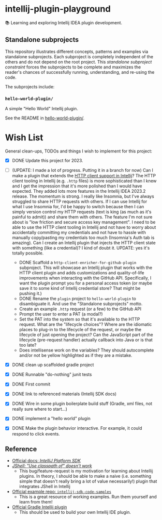 # intellij-plugin-playground

📚 Learning and exploring Intellij IDEA plugin development.


## Standalone subprojects

This repository illustrates different concepts, patterns and examples via standalone subprojects. Each subproject is
completely independent of the others and do not depend on the root project. This _standalone subproject constraint_
forces the subprojects to be complete and maximizes the reader's chances of successfully running, understanding, and
re-using the code.

The subprojects include:


### `hello-world-plugin/`

A simple "Hello World" Intellij plugin.

See the README in [hello-world-plugin/](hello-world-plugin/).


# Wish List

General clean-ups, TODOs and things I wish to implement for this project:

* [x] DONE Update this project for 2023.
* [ ] (UPDATE: I made a lot of progress. Putting it in a branch for now) Can I make a plugin that extends the [HTTP client support in Intellij](https://www.jetbrains.com/help/idea/http-client-in-product-code-editor.html)?
  The HTTP client tooling in Intellij (e.g. `.http` files) is more sophisticated than I knew and I get the impression
  that it's more polished than I would have expected. They added lots more features in the Intellij IDEA 2023.2 release.
  The momentum is strong. I really like Insomnia, but I've always struggled to share HTTP requests with others. If I can
  use Intellij for what I use Insomnia for, I'd be happy to switch because then I can simply version control my HTTP
  requests (text is king (as much as it's painful to admit)) and share them with others. The feature I'm not sure about
  is "low friction and secure access key management". I need to be able to use the HTTP client tooling in Intellij and
  not have to worry about accidentally committing my credentials and not have to hassle with manually copy/pasting my
  credentials too much (Insomnia's Auth tab is amazing). Can I create an Intellij plugin that injects the HTTP client
  state with something (like a credential)? I kind of doubt it. UPDATE: yes it's totally possible.
   * DONE Scaffold a `http-client-enricher-for-github-plugin` subproject. This will showcase an Intellij plugin that works with the HTTP
     client plugin and adds customizations and quality-of-life improvements when interacting with the GitHub API.
     Specifically, I want the plugin prompt you for a personal access token (or maybe save it to some kind of Intellij
     credential store? That might be pushing it.)
   * DONE Rename the `plugin` project to `hello-world-plugin` to disambiguate it. And use the "Standalone subprojects" motto.
   * Create an example `.http` request (or a few) to the GitHub API
   * Prompt the user to enter a PAT (a modal?)
   * Set the PAT into the system so that it's available to the HTTP request. What are the "lifecycle choices"? Where are the idiomatic places to plug-in to the lifecycle of the request, or maybe
     the lifecycle of just opening the project? Can the JavaScript part of the lifecycle (pre-request handler) actually
     callback into Java or is that too late?
   * Does intellisense work on the variables? They should autocomplete and/or not be yellow highlighted as if they are a
     mistake.
* [x] DONE clean up scaffolded gradle project
* [x] DONE Runnable "do-nothing" junit tests 
* [x] DONE First commit
* [x] DONE link to referenced materials (Intellij SDK docs)
* [x] DONE Wire in some plugin boilerplate build stuff (Gradle, xml files, not really sure where to start...) 
* [x] DONE implement a "hello world" plugin
* [x] DONE Make the plugin behavior interactive. For example, it could respond to click events.


## Reference

* [Official docs: *IntelliJ Platform SDK*](https://jetbrains.org/intellij/sdk/docs)
* [*JShell: "Use classpath of" doesn't work*](https://youtrack.jetbrains.com/issue/IDEA-176418)
  * This bug/feature-request is my motivation for learning about Intellij plugins. In theory, I should be able to make a
    naive (i.e. something simple that doesn't really bring a lot of value necessarily!) plugin that integrates JShell in
    Intellij 
* [Official example repo: `intellij-sdk-code-samples`](https://github.com/JetBrains/intellij-sdk-code-samples)
  * This is a great resource of working examples. Run them yourself and learn from them!
* [Official Gradle Intellij plugin](https://github.com/JetBrains/gradle-intellij-plugin/)
  * This should be used to build your own Intellij IDE plugin.
